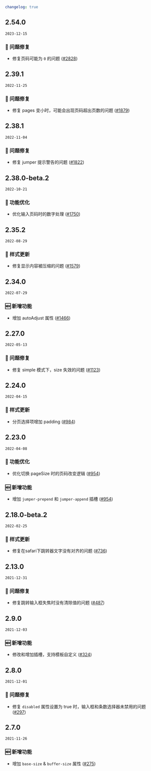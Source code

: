 ```yaml
changelog: true
```

## 2.54.0

`2023-12-15`

### 🐛 问题修复

- 修复页码可能为 `0` 的问题 ([#2828](https://github.com/arco-design/arco-design-vue/pull/2828))


## 2.39.1

`2022-11-25`

### 🐛 问题修复

- 修复 pages 变小时，可能会出现页码超出页数的问题 ([#1879](https://github.com/arco-design/arco-design-vue/pull/1879))


## 2.38.1

`2022-11-04`

### 🐛 问题修复

- 修复 jumper 提示警告的问题 ([#1822](https://github.com/arco-design/arco-design-vue/pull/1822))


## 2.38.0-beta.2

`2022-10-21`

### 💎 功能优化

- 优化输入页码时的数字处理 ([#1750](https://github.com/arco-design/arco-design-vue/pull/1750))


## 2.35.2

`2022-08-29`

### 💅 样式更新

- 修复显示内容被压缩的问题 ([#1579](https://github.com/arco-design/arco-design-vue/pull/1579))


## 2.34.0

`2022-07-29`

### 🆕 新增功能

- 增加 autoAdjust 属性 ([#1466](https://github.com/arco-design/arco-design-vue/pull/1466))


## 2.27.0

`2022-05-13`

### 🐛 问题修复

- 修复 simple 模式下，size 失效的问题 ([#1123](https://github.com/arco-design/arco-design-vue/pull/1123))


## 2.24.0

`2022-04-15`

### 💅 样式更新

- 分页选择项增加 padding ([#984](https://github.com/arco-design/arco-design-vue/pull/984))


## 2.23.0

`2022-04-08`

### 💎 功能优化

- 优化切换 pageSize 时的页码改变逻辑 ([#954](https://github.com/arco-design/arco-design-vue/pull/954))

### 🆕 新增功能

- 增加 `jumper-prepend` 和  `jumper-append` 插槽 ([#954](https://github.com/arco-design/arco-design-vue/pull/954))


## 2.18.0-beta.2

`2022-02-25`

### 💅 样式更新

- 修复在safari下跳转器文字没有对齐的问题 ([#736](https://github.com/arco-design/arco-design-vue/pull/736))


## 2.13.0

`2021-12-31`

### 🐛 问题修复

- 修复跳转输入框失焦时没有清除值的问题 ([#487](https://github.com/arco-design/arco-design-vue/pull/487))


## 2.9.0

`2021-12-03`

### 🆕 新增功能

- 修改和增加插槽，支持模板自定义 ([#324](https://github.com/arco-design/arco-design-vue/pull/324))


## 2.8.0

`2021-12-01`

### 🐛 问题修复

- 修复 `disabled` 属性设置为 true 时，输入框和条数选择器未禁用的问题 ([#297](https://github.com/arco-design/arco-design-vue/pull/297))


## 2.7.0

`2021-11-26`

### 🆕 新增功能

- 增加 `base-size` & `buffer-size` 属性 ([#275](https://github.com/arco-design/arco-design-vue/pull/275))

